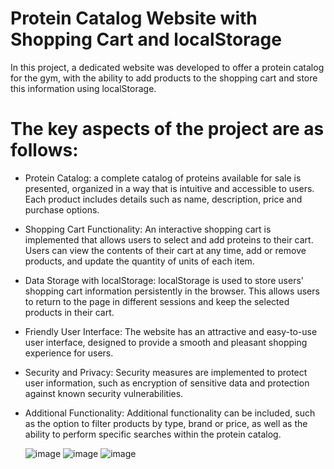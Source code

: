 # Protein Catalog Website with Shopping Cart and localStorage

In this project, a dedicated website was developed to offer a protein catalog for the gym, with the ability to add products to the shopping cart and store this information using localStorage.

# The key aspects of the project are as follows:

- Protein Catalog: a complete catalog of proteins available for sale is presented, organized in a way that is intuitive and accessible to users. Each product includes details such as name, description, price and purchase options.

- Shopping Cart Functionality: An interactive shopping cart is implemented that allows users to select and add proteins to their cart. Users can view the contents of their cart at any time, add or remove products, and update the quantity of units of each item.

- Data Storage with localStorage: localStorage is used to store users' shopping cart information persistently in the browser. This allows users to return to the page in different sessions and keep the selected products in their cart.

- Friendly User Interface: The website has an attractive and easy-to-use user interface, designed to provide a smooth and pleasant shopping experience for users.

- Security and Privacy: Security measures are implemented to protect user information, such as encryption of sensitive data and protection against known security vulnerabilities.

- Additional Functionality: Additional functionality can be included, such as the option to filter products by type, brand or price, as well as the ability to perform specific searches within the protein catalog.

  ![image](https://github.com/PabloJp304/Proteinas-web/assets/78864967/ad7c747d-e8cb-4436-8f62-cd42d38f8314)
  ![image](https://github.com/PabloJp304/Proteinas-web/assets/78864967/98a9be45-9742-4247-94e1-11d9a0a67090)
  ![image](https://github.com/PabloJp304/Proteinas-web/assets/78864967/9504e452-0265-496e-adff-f849bed10221)


